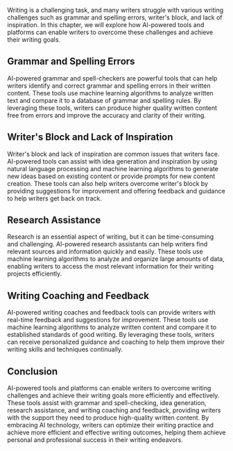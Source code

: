 
Writing is a challenging task, and many writers struggle with various writing challenges such as grammar and spelling errors, writer's block, and lack of inspiration. In this chapter, we will explore how AI-powered tools and platforms can enable writers to overcome these challenges and achieve their writing goals.

Grammar and Spelling Errors
---------------------------

AI-powered grammar and spell-checkers are powerful tools that can help writers identify and correct grammar and spelling errors in their written content. These tools use machine learning algorithms to analyze written text and compare it to a database of grammar and spelling rules. By leveraging these tools, writers can produce higher quality written content free from errors and improve the accuracy and clarity of their writing.

Writer's Block and Lack of Inspiration
--------------------------------------

Writer's block and lack of inspiration are common issues that writers face. AI-powered tools can assist with idea generation and inspiration by using natural language processing and machine learning algorithms to generate new ideas based on existing content or provide prompts for new content creation. These tools can also help writers overcome writer's block by providing suggestions for improvement and offering feedback and guidance to help writers get back on track.

Research Assistance
-------------------

Research is an essential aspect of writing, but it can be time-consuming and challenging. AI-powered research assistants can help writers find relevant sources and information quickly and easily. These tools use machine learning algorithms to analyze and organize large amounts of data, enabling writers to access the most relevant information for their writing projects efficiently.

Writing Coaching and Feedback
-----------------------------

AI-powered writing coaches and feedback tools can provide writers with real-time feedback and suggestions for improvement. These tools use machine learning algorithms to analyze written content and compare it to established standards of good writing. By leveraging these tools, writers can receive personalized guidance and coaching to help them improve their writing skills and techniques continually.

Conclusion
----------

AI-powered tools and platforms can enable writers to overcome writing challenges and achieve their writing goals more efficiently and effectively. These tools assist with grammar and spell-checking, idea generation, research assistance, and writing coaching and feedback, providing writers with the support they need to produce high-quality written content. By embracing AI technology, writers can optimize their writing practice and achieve more efficient and effective writing outcomes, helping them achieve personal and professional success in their writing endeavors.
